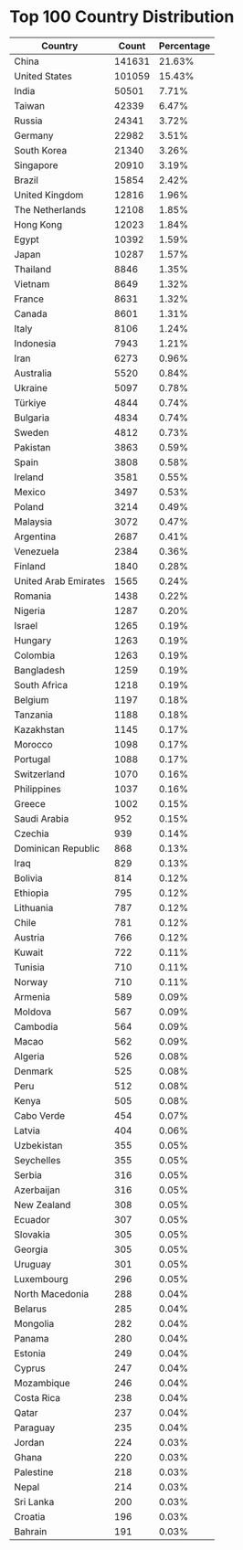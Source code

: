 # Top 100 Country Distribution
| Country | Count | Percentage |
|----|----|----|
| China | 141631 | 21.63% |
| United States | 101059 | 15.43% |
| India | 50501 | 7.71% |
| Taiwan | 42339 | 6.47% |
| Russia | 24341 | 3.72% |
| Germany | 22982 | 3.51% |
| South Korea | 21340 | 3.26% |
| Singapore | 20910 | 3.19% |
| Brazil | 15854 | 2.42% |
| United Kingdom | 12816 | 1.96% |
| The Netherlands | 12108 | 1.85% |
| Hong Kong | 12023 | 1.84% |
| Egypt | 10392 | 1.59% |
| Japan | 10287 | 1.57% |
| Thailand | 8846 | 1.35% |
| Vietnam | 8649 | 1.32% |
| France | 8631 | 1.32% |
| Canada | 8601 | 1.31% |
| Italy | 8106 | 1.24% |
| Indonesia | 7943 | 1.21% |
| Iran | 6273 | 0.96% |
| Australia | 5520 | 0.84% |
| Ukraine | 5097 | 0.78% |
| Türkiye | 4844 | 0.74% |
| Bulgaria | 4834 | 0.74% |
| Sweden | 4812 | 0.73% |
| Pakistan | 3863 | 0.59% |
| Spain | 3808 | 0.58% |
| Ireland | 3581 | 0.55% |
| Mexico | 3497 | 0.53% |
| Poland | 3214 | 0.49% |
| Malaysia | 3072 | 0.47% |
| Argentina | 2687 | 0.41% |
| Venezuela | 2384 | 0.36% |
| Finland | 1840 | 0.28% |
| United Arab Emirates | 1565 | 0.24% |
| Romania | 1438 | 0.22% |
| Nigeria | 1287 | 0.20% |
| Israel | 1265 | 0.19% |
| Hungary | 1263 | 0.19% |
| Colombia | 1263 | 0.19% |
| Bangladesh | 1259 | 0.19% |
| South Africa | 1218 | 0.19% |
| Belgium | 1197 | 0.18% |
| Tanzania | 1188 | 0.18% |
| Kazakhstan | 1145 | 0.17% |
| Morocco | 1098 | 0.17% |
| Portugal | 1088 | 0.17% |
| Switzerland | 1070 | 0.16% |
| Philippines | 1037 | 0.16% |
| Greece | 1002 | 0.15% |
| Saudi Arabia | 952 | 0.15% |
| Czechia | 939 | 0.14% |
| Dominican Republic | 868 | 0.13% |
| Iraq | 829 | 0.13% |
| Bolivia | 814 | 0.12% |
| Ethiopia | 795 | 0.12% |
| Lithuania | 787 | 0.12% |
| Chile | 781 | 0.12% |
| Austria | 766 | 0.12% |
| Kuwait | 722 | 0.11% |
| Tunisia | 710 | 0.11% |
| Norway | 710 | 0.11% |
| Armenia | 589 | 0.09% |
| Moldova | 567 | 0.09% |
| Cambodia | 564 | 0.09% |
| Macao | 562 | 0.09% |
| Algeria | 526 | 0.08% |
| Denmark | 525 | 0.08% |
| Peru | 512 | 0.08% |
| Kenya | 505 | 0.08% |
| Cabo Verde | 454 | 0.07% |
| Latvia | 404 | 0.06% |
| Uzbekistan | 355 | 0.05% |
| Seychelles | 355 | 0.05% |
| Serbia | 316 | 0.05% |
| Azerbaijan | 316 | 0.05% |
| New Zealand | 308 | 0.05% |
| Ecuador | 307 | 0.05% |
| Slovakia | 305 | 0.05% |
| Georgia | 305 | 0.05% |
| Uruguay | 301 | 0.05% |
| Luxembourg | 296 | 0.05% |
| North Macedonia | 288 | 0.04% |
| Belarus | 285 | 0.04% |
| Mongolia | 282 | 0.04% |
| Panama | 280 | 0.04% |
| Estonia | 249 | 0.04% |
| Cyprus | 247 | 0.04% |
| Mozambique | 246 | 0.04% |
| Costa Rica | 238 | 0.04% |
| Qatar | 237 | 0.04% |
| Paraguay | 235 | 0.04% |
| Jordan | 224 | 0.03% |
| Ghana | 220 | 0.03% |
| Palestine | 218 | 0.03% |
| Nepal | 214 | 0.03% |
| Sri Lanka | 200 | 0.03% |
| Croatia | 196 | 0.03% |
| Bahrain | 191 | 0.03% |
